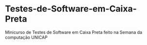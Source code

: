 # Testes-de-Software-em-Caixa-Preta
Minicurso de Testes de Software em Caixa Preta feito na Semana da computação UNICAP
